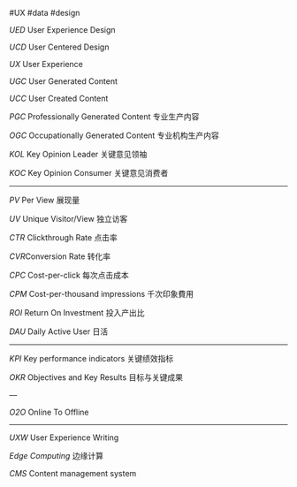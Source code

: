 #UX #data #design 

*UED* User Experience Design

*UCD* User Centered Design

*UX* User Experience

*UGC* User Generated Content

*UCC* User Created Content

*PGC* Professionally Generated Content 专业生产内容

*OGC* Occupationally Generated Content 专业机构生产内容

*KOL* Key Opinion Leader 关键意见领袖

*KOC* Key Opinion Consumer 关键意见消费者

---

*PV* Per View 展现量

*UV* Unique Visitor/View 独立访客

*CTR* Clickthrough Rate 点击率

*CVR*Conversion Rate 转化率

*CPC* Cost-per-click 每次点击成本

*CPM* Cost-per-thousand impressions 千次印象費用

*ROI* Return On Investment 投入产出比

*DAU* Daily Active User 日活

---

*KPI* Key performance indicators 关键绩效指标

*OKR* Objectives and Key Results 目标与关键成果

—

*O2O* Online To Offline

---

*UXW* User Experience Writing

*Edge Computing* 边缘计算

*CMS* Content management system